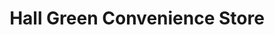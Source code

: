 ---
title: "Hall Green Convenience Store"
url: /birmingham/hall-green-convenience-store/
shop: Lebensmittel
---